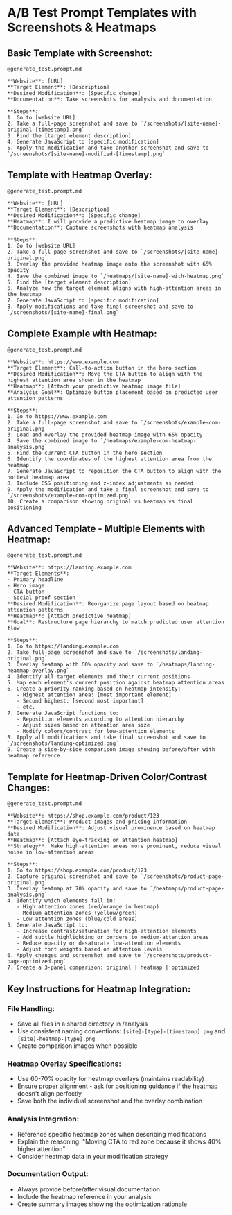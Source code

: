 # A/B Test Prompt Templates with Screenshots & Heatmaps

## Basic Template with Screenshot:

```
@generate_test.prompt.md

**Website**: [URL]
**Target Element**: [Description]
**Desired Modification**: [Specific change]
**Documentation**: Take screenshots for analysis and documentation

**Steps**:
1. Go to [website URL]
2. Take a full-page screenshot and save to `/screenshots/[site-name]-original-[timestamp].png`
3. Find the [target element description]
4. Generate JavaScript to [specific modification]
5. Apply the modification and take another screenshot and save to `/screenshots/[site-name]-modified-[timestamp].png`
```

## Template with Heatmap Overlay:

```
@generate_test.prompt.md

**Website**: [URL]
**Target Element**: [Description]
**Desired Modification**: [Specific change]
**Heatmap**: I will provide a predictive heatmap image to overlay
**Documentation**: Capture screenshots with heatmap analysis

**Steps**:
1. Go to [website URL]
2. Take a full-page screenshot and save to `/screenshots/[site-name]-original.png`
3. Overlay the provided heatmap image onto the screenshot with 65% opacity
4. Save the combined image to `/heatmaps/[site-name]-with-heatmap.png`
5. Find the [target element description]
6. Analyze how the target element aligns with high-attention areas in the heatmap
7. Generate JavaScript to [specific modification]
8. Apply modifications and take final screenshot and save to `/screenshots/[site-name]-final.png`
```

## Complete Example with Heatmap:

```
@generate_test.prompt.md

**Website**: https://www.example.com
**Target Element**: Call-to-action button in the hero section
**Desired Modification**: Move the CTA button to align with the highest attention area shown in the heatmap
**Heatmap**: [Attach your predictive heatmap image file]
**Analysis Goal**: Optimize button placement based on predicted user attention patterns

**Steps**:
1. Go to https://www.example.com
2. Take a full-page screenshot and save to `/screenshots/example-com-original.png`
3. Load and overlay the provided heatmap image with 65% opacity
4. Save the combined image to `/heatmaps/example-com-heatmap-analysis.png`
5. Find the current CTA button in the hero section
6. Identify the coordinates of the highest attention area from the heatmap
7. Generate JavaScript to reposition the CTA button to align with the hottest heatmap area
8. Include CSS positioning and z-index adjustments as needed
9. Apply the modification and take a final screenshot and save to `/screenshots/example-com-optimized.png`
10. Create a comparison showing original vs heatmap vs final positioning
```

## Advanced Template - Multiple Elements with Heatmap:

```
@generate_test.prompt.md

**Website**: https://landing.example.com
**Target Elements**:
- Primary headline
- Hero image
- CTA button
- Social proof section
**Desired Modification**: Reorganize page layout based on heatmap attention patterns
**Heatmap**: [Attach predictive heatmap]
**Goal**: Restructure page hierarchy to match predicted user attention flow

**Steps**:
1. Go to https://landing.example.com
2. Take full-page screenshot and save to `/screenshots/landing-original.png`
3. Overlay heatmap with 60% opacity and save to `/heatmaps/landing-heatmap-overlay.png`
4. Identify all target elements and their current positions
5. Map each element's current position against heatmap attention areas
6. Create a priority ranking based on heatmap intensity:
   - Highest attention area: [most important element]
   - Second highest: [second most important]
   - etc.
7. Generate JavaScript functions to:
   - Reposition elements according to attention hierarchy
   - Adjust sizes based on attention area size
   - Modify colors/contrast for low-attention elements
8. Apply all modifications and take final screenshot and save to `/screenshots/landing-optimized.png`
9. Create a side-by-side comparison image showing before/after with heatmap reference
```

## Template for Heatmap-Driven Color/Contrast Changes:

```
@generate_test.prompt.md

**Website**: https://shop.example.com/product/123
**Target Element**: Product images and pricing information
**Desired Modification**: Adjust visual prominence based on heatmap data
**Heatmap**: [Attach eye-tracking or attention heatmap]
**Strategy**: Make high-attention areas more prominent, reduce visual noise in low-attention areas

**Steps**:
1. Go to https://shop.example.com/product/123
2. Capture original screenshot and save to `/screenshots/product-page-original.png`
3. Overlay heatmap at 70% opacity and save to `/heatmaps/product-page-analysis.png`
4. Identify which elements fall in:
   - High attention zones (red/orange in heatmap)
   - Medium attention zones (yellow/green)
   - Low attention zones (blue/cold areas)
5. Generate JavaScript to:
   - Increase contrast/saturation for high-attention elements
   - Add subtle highlighting or borders to medium-attention areas
   - Reduce opacity or desaturate low-attention elements
   - Adjust font weights based on attention levels
6. Apply changes and screenshot and save to `/screenshots/product-page-optimized.png`
7. Create a 3-panel comparison: original | heatmap | optimized
```

## Key Instructions for Heatmap Integration:

### File Handling:

- Save all files in a shared directory in /analysis
- Use consistent naming conventions: `[site]-[type]-[timestamp].png` and `[site]-heatmap-[type].png`
- Create comparison images when possible

### Heatmap Overlay Specifications:

- Use 60-70% opacity for heatmap overlays (maintains readability)
- Ensure proper alignment - ask for positioning guidance if the heatmap doesn't align perfectly
- Save both the individual screenshot and the overlay combination

### Analysis Integration:

- Reference specific heatmap zones when describing modifications
- Explain the reasoning: "Moving CTA to red zone because it shows 40% higher attention"
- Consider heatmap data in your modification strategy

### Documentation Output:

- Always provide before/after visual documentation
- Include the heatmap reference in your analysis
- Create summary images showing the optimization rationale
